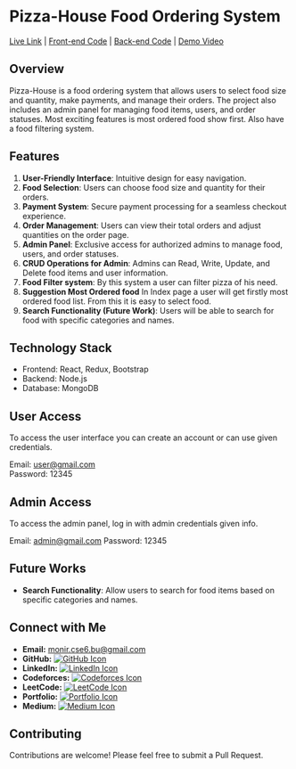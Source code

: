 # Pizza-House Food Ordering System

[Live Link](https://pizza-house-client.vercel.app/) | [Front-end Code](https://github.com/zamanmonirbu/pizza-house-client) | [Back-end Code](https://github.com/zamanmonirbu/pizza-house-backend) | [Demo Video](https://www.youtube.com/watch?v=V6lktb2HYu4)

## Overview 
Pizza-House is a food ordering system that allows users to select food size and quantity, make payments, and manage their orders. The project also includes an admin panel for managing food items, users, and order statuses. Most exciting features is most ordered food show first. Also have a food filtering system. 

## Features

1. **User-Friendly Interface**: Intuitive design for easy navigation.
2. **Food Selection**: Users can choose food size and quantity for their orders.
3. **Payment System**: Secure payment processing for a seamless checkout experience.
4. **Order Management**: Users can view their total orders and adjust quantities on the order page.
5. **Admin Panel**: Exclusive access for authorized admins to manage food, users, and order statuses.
6. **CRUD Operations for Admin**: Admins can Read, Write, Update, and Delete food items and user information.
7. **Food Filter system**: By this system a user can filter pizza of his need.
8. **Suggestion Most Ordered food** In Index page a user will get firstly most ordered food list. From this it is easy to select food.
9. **Search Functionality (Future Work)**: Users will be able to search for food with specific categories and names.

## Technology Stack

- Frontend: React, Redux, Bootstrap
- Backend: Node.js
- Database: MongoDB

## User Access

To access the user interface you can create an account or can use given credentials.

Email: user@gmail.com	
Password: 12345

## Admin Access

To access the admin panel, log in with admin credentials given info.

Email: admin@gmail.com
Password: 12345

## Future Works

- **Search Functionality**: Allow users to search for food items based on specific categories and names.


## Connect with Me

- **Email:** [monir.cse6.bu@gmail.com](mailto:monir.cse6.bu@gmail.com)
- **GitHub:** [![GitHub Icon](https://img.shields.io/badge/GitHub-100000?style=for-the-badge&logo=github&logoColor=white)](https://github.com/zamanmonirbu)
- **LinkedIn:** [![LinkedIn Icon](https://img.shields.io/badge/LinkedIn-0077B5?style=for-the-badge&logo=linkedin&logoColor=white)](https://www.linkedin.com/in/mdmoniruzzamanbu/)
- **Codeforces:** [![Codeforces Icon](https://img.shields.io/badge/Codeforces-00FF00?style=for-the-badge&logo=codeforces&logoColor=white)](https://codeforces.com/profile/ZaMo)
- **LeetCode:** [![LeetCode Icon](https://img.shields.io/badge/LeetCode-FFA116?style=for-the-badge&logo=leetcode&logoColor=white)](https://leetcode.com/u/moniruzzamancse6/)
- **Portfolio:** [![Portfolio Icon](https://img.shields.io/badge/Portfolio-000000?style=for-the-badge&logo=codeforces&logoColor=white)](https://moniruzzamanbu.netlify.app/)
- **Medium:** [![Medium Icon](https://img.shields.io/badge/Medium-12100E?style=for-the-badge&logo=medium&logoColor=white)](https://medium.com/@zamanmonirbu)

## Contributing
Contributions are welcome! Please feel free to submit a Pull Request.
